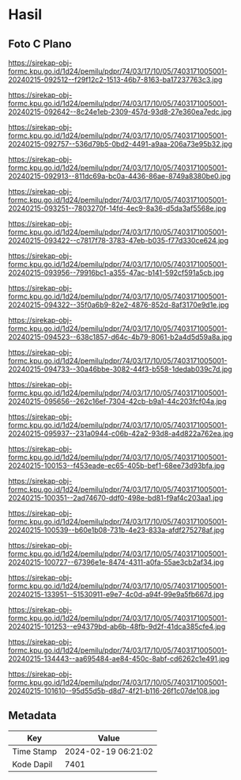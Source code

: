 # Hasil

## Foto C Plano

https://sirekap-obj-formc.kpu.go.id/1d24/pemilu/pdpr/74/03/17/10/05/7403171005001-20240215-092512--f29f12c2-1513-46b7-8163-ba17237763c3.jpg

https://sirekap-obj-formc.kpu.go.id/1d24/pemilu/pdpr/74/03/17/10/05/7403171005001-20240215-092642--8c24e1eb-2309-457d-93d8-27e360ea7edc.jpg

https://sirekap-obj-formc.kpu.go.id/1d24/pemilu/pdpr/74/03/17/10/05/7403171005001-20240215-092757--536d79b5-0bd2-4491-a9aa-206a73e95b32.jpg

https://sirekap-obj-formc.kpu.go.id/1d24/pemilu/pdpr/74/03/17/10/05/7403171005001-20240215-092913--811dc69a-bc0a-4436-86ae-8749a8380be0.jpg

https://sirekap-obj-formc.kpu.go.id/1d24/pemilu/pdpr/74/03/17/10/05/7403171005001-20240215-093251--7803270f-14fd-4ec9-8a36-d5da3af5568e.jpg

https://sirekap-obj-formc.kpu.go.id/1d24/pemilu/pdpr/74/03/17/10/05/7403171005001-20240215-093422--c7817f78-3783-47eb-b035-f77d330ce624.jpg

https://sirekap-obj-formc.kpu.go.id/1d24/pemilu/pdpr/74/03/17/10/05/7403171005001-20240215-093956--79916bc1-a355-47ac-b141-592cf591a5cb.jpg

https://sirekap-obj-formc.kpu.go.id/1d24/pemilu/pdpr/74/03/17/10/05/7403171005001-20240215-094322--35f0a6b9-82e2-4876-852d-8af3170e9d1e.jpg

https://sirekap-obj-formc.kpu.go.id/1d24/pemilu/pdpr/74/03/17/10/05/7403171005001-20240215-094523--638c1857-d64c-4b79-8061-b2a4d5d59a8a.jpg

https://sirekap-obj-formc.kpu.go.id/1d24/pemilu/pdpr/74/03/17/10/05/7403171005001-20240215-094733--30a46bbe-3082-44f3-b558-1dedab039c7d.jpg

https://sirekap-obj-formc.kpu.go.id/1d24/pemilu/pdpr/74/03/17/10/05/7403171005001-20240215-095656--262c16ef-7304-42cb-b9a1-44c203fcf04a.jpg

https://sirekap-obj-formc.kpu.go.id/1d24/pemilu/pdpr/74/03/17/10/05/7403171005001-20240215-095937--231a0944-c06b-42a2-93d8-a4d822a762ea.jpg

https://sirekap-obj-formc.kpu.go.id/1d24/pemilu/pdpr/74/03/17/10/05/7403171005001-20240215-100153--f453eade-ec65-405b-bef1-68ee73d93bfa.jpg

https://sirekap-obj-formc.kpu.go.id/1d24/pemilu/pdpr/74/03/17/10/05/7403171005001-20240215-100351--2ad74670-ddf0-498e-bd81-f9af4c203aa1.jpg

https://sirekap-obj-formc.kpu.go.id/1d24/pemilu/pdpr/74/03/17/10/05/7403171005001-20240215-100539--b60e1b08-731b-4e23-833a-afdf275278af.jpg

https://sirekap-obj-formc.kpu.go.id/1d24/pemilu/pdpr/74/03/17/10/05/7403171005001-20240215-100727--67396e1e-8474-4311-a0fa-55ae3cb2af34.jpg

https://sirekap-obj-formc.kpu.go.id/1d24/pemilu/pdpr/74/03/17/10/05/7403171005001-20240215-133951--51530911-e9e7-4c0d-a94f-99e9a5fb667d.jpg

https://sirekap-obj-formc.kpu.go.id/1d24/pemilu/pdpr/74/03/17/10/05/7403171005001-20240215-101253--e94379bd-ab6b-48fb-9d2f-41dca385cfe4.jpg

https://sirekap-obj-formc.kpu.go.id/1d24/pemilu/pdpr/74/03/17/10/05/7403171005001-20240215-134443--aa695484-ae84-450c-8abf-cd6262c1e491.jpg

https://sirekap-obj-formc.kpu.go.id/1d24/pemilu/pdpr/74/03/17/10/05/7403171005001-20240215-101610--95d55d5b-d8d7-4f21-b116-26f1c07de108.jpg


## Metadata

| Key        | Value               |
| ---------- | ------------------- |
| Time Stamp | 2024-02-19 06:21:02 |
| Kode Dapil | 7401                |



